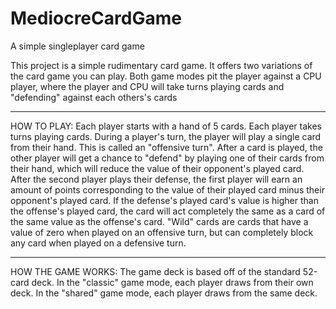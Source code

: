 # MediocreCardGame
A simple singleplayer card game

This project is a simple rudimentary card game. It offers two variations of the card game you can play.
Both game modes pit the player against a CPU player, where the player and CPU will take turns playing cards and "defending" against each others's cards
______________________________
HOW TO PLAY:
Each player starts with a hand of 5 cards. Each player takes turns playing cards. During a player's turn, the player will play a single card from their hand. This is called an "offensive turn".
After a card is played, the other player will get a chance to "defend" by playing one of their cards from their hand, which will reduce the value of their opponent's played card.
After the second player plays their defense, the first player will earn an amount of points corresponding to the value of their played card minus their opponent's played card.
If the defense's played card's value is higher than the offense's played card, the card will act completely the same as a card of the same value as the offense's card.
"Wild" cards are cards that have a value of zero when played on an offensive turn, but can completely block any card when played on a defensive turn.
______________________________
HOW THE GAME WORKS:
The game deck is based off of the standard 52-card deck.
In the "classic" game mode, each player draws from their own deck.
In the "shared" game mode, each player draws from the same deck.
